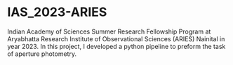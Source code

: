 # IAS_2023-ARIES
Indian Academy of Sciences Summer Research Fellowship Program at Aryabhatta Research Institute of Observational Sciences (ARIES) Nainital in year 2023. In this project, I developed a python pipeline to preform the task of aperture photometry.
